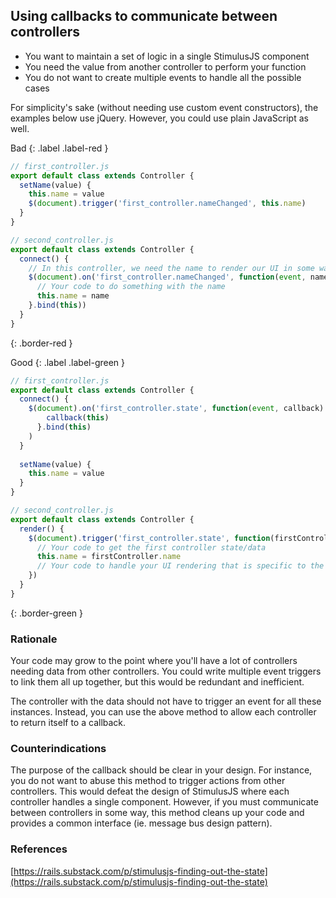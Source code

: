 ## Using callbacks to communicate between controllers

- You want to maintain a set of logic in a single StimulusJS component
- You need the value from another controller to perform your function
- You do not want to create multiple events to handle all the possible cases

For simplicity's sake (without needing use custom event constructors), the examples below use jQuery. However, you could use plain JavaScript as well.

Bad
{: .label .label-red }

```js
// first_controller.js
export default class extends Controller {
  setName(value) {
    this.name = value
    $(document).trigger('first_controller.nameChanged', this.name)
  }
}

// second_controller.js
export default class extends Controller {
  connect() {
    // In this controller, we need the name to render our UI in some way
    $(document).on('first_controller.nameChanged', function(event, name) {
      // Your code to do something with the name
      this.name = name
    }.bind(this))
  }
}
```
{: .border-red }

Good
{: .label .label-green }

```js
// first_controller.js
export default class extends Controller {
  connect() {
    $(document).on('first_controller.state', function(event, callback) {
        callback(this)
      }.bind(this)
    )
  }
  
  setName(value) {
    this.name = value
  }
}

// second_controller.js
export default class extends Controller {
  render() {
    $(document).trigger('first_controller.state', function(firstController) {
      // Your code to get the first controller state/data
      this.name = firstController.name
      // Your code to handle your UI rendering that is specific to the second controller
    })
  }
}
```
{: .border-green }

### Rationale
Your code may grow to the point where you'll have a lot of controllers needing data from other controllers. You could write multiple event triggers to link them all up together, but this would be redundant and inefficient.

The controller with the data should not have to trigger an event for all these instances. Instead, you can use the above method to allow each controller to return itself to a callback. 

### Counterindications
The purpose of the callback should be clear in your design. For instance, you do not want to abuse this method to trigger actions from other controllers. This would defeat the design of StimulusJS where each controller handles a single component. However, if you must communicate between controllers in some way, this method cleans up your code and provides a common interface (ie. message bus design pattern).

### References
[https://rails.substack.com/p/stimulusjs-finding-out-the-state](https://rails.substack.com/p/stimulusjs-finding-out-the-state)
